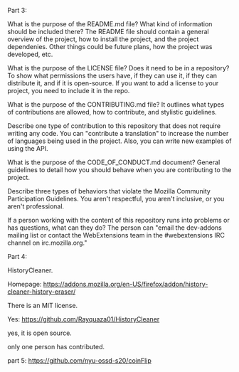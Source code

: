 Part 3:

What is the purpose of the README.md file? What kind of information should be included there?
The README file should contain a general overview of the project, how to install the project, and the project dependenies. Other things could be future plans, how the project was developed, etc.

What is the purpose of the LICENSE file? Does it need to be in a repository?
To show what permissions the users have, if they can use it, if they can distribute it, and if it is open-source. If you want to add a license to your project, you need to include it in the repo.

What is the purpose of the CONTRIBUTING.md file?
It outlines what types of contributions are allowed, how to contribute, and stylistic guidelines.

Describe one type of contribution to this repository that does not require writing any code.
You can "contribute a translation" to increase the number of languages being used in the project. Also, you can write new examples of using the API.

What is the purpose of the CODE_OF_CONDUCT.md document?
General guidelines to detail how you should behave when you are contributing to the project.

Describe three types of behaviors that violate the Mozilla Community Participation Guidelines.
You aren't respectful, you aren't inclusive, or you aren't professional.

If a person working with the content of this repository runs into problems or has questions, what can they do?
The person can "email the dev-addons mailing list or contact the WebExtensions team in the #webextensions IRC channel on irc.mozilla.org."


Part 4:

HistoryCleaner.

Homepage:
https://addons.mozilla.org/en-US/firefox/addon/history-cleaner-history-eraser/

There is an MIT license.

Yes: https://github.com/Rayquaza01/HistoryCleaner

yes, it is open source.

only one person has contributed.

part 5:
https://github.com/nyu-ossd-s20/coinFlip
